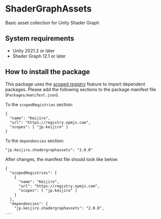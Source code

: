 ShaderGraphAssets
=================

Basic asset collection for Unity Shader Graph

System requirements
-------------------

- Unity 2021.2 or later
- Shader Graph 12.1 or later

How to install the package
--------------------------

This package uses the [scoped registry] feature to import dependent packages.
Please add the following sections to the package manifest file
(`Packages/manifest.json`).

To the `scopedRegistries` section:

```
{
  "name": "Keijiro",
  "url": "https://registry.npmjs.com",
  "scopes": [ "jp.keijiro" ]
}
```

To the `dependencies` section:

```
"jp.keijiro.shadergraphassets": "2.0.0"
```

After changes, the manifest file should look like below:

```
{
  "scopedRegistries": [
    {
      "name": "Keijiro",
      "url": "https://registry.npmjs.com",
      "scopes": [ "jp.keijiro" ]
    }
  ],
  "dependencies": {
    "jp.keijiro.shadergraphassets": "2.0.0",
...
```

[scoped registry]: https://docs.unity3d.com/Manual/upm-scoped.html
